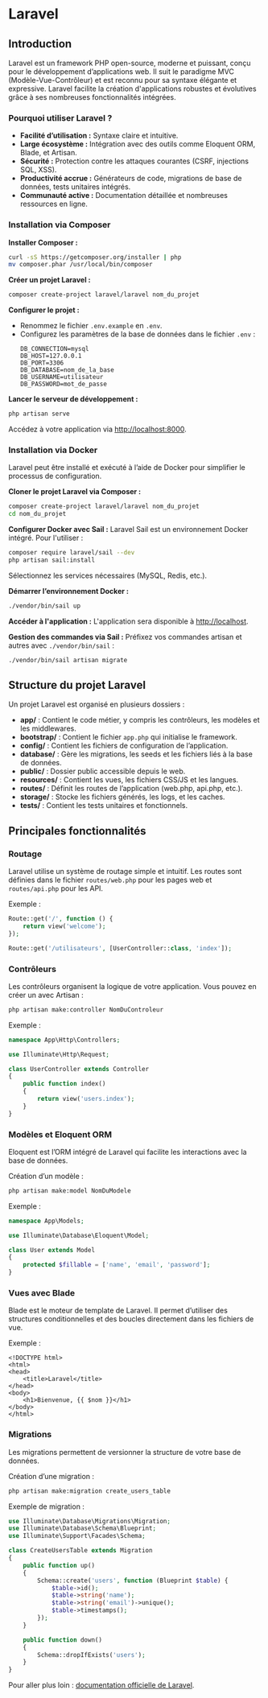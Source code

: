 # Laravel

## Introduction
Laravel est un framework PHP open-source, moderne et puissant, conçu pour le développement d’applications web. Il suit le paradigme MVC (Modèle-Vue-Contrôleur) et est reconnu pour sa syntaxe élégante et expressive. Laravel facilite la création d'applications robustes et évolutives grâce à ses nombreuses fonctionnalités intégrées.

### Pourquoi utiliser Laravel ?
- **Facilité d’utilisation :** Syntaxe claire et intuitive.
- **Large écosystème :** Intégration avec des outils comme Eloquent ORM, Blade, et Artisan.
- **Sécurité :** Protection contre les attaques courantes (CSRF, injections SQL, XSS).
- **Productivité accrue :** Générateurs de code, migrations de base de données, tests unitaires intégrés.
- **Communauté active :** Documentation détaillée et nombreuses ressources en ligne.


### Installation via Composer

 **Installer Composer :**
   ```bash
   curl -sS https://getcomposer.org/installer | php
   mv composer.phar /usr/local/bin/composer
   ```

 **Créer un projet Laravel :**
   ```bash
   composer create-project laravel/laravel nom_du_projet
   ```

 **Configurer le projet :**
   - Renommez le fichier `.env.example` en `.env`.
   - Configurez les paramètres de la base de données dans le fichier `.env` :
     ```env
     DB_CONNECTION=mysql
     DB_HOST=127.0.0.1
     DB_PORT=3306
     DB_DATABASE=nom_de_la_base
     DB_USERNAME=utilisateur
     DB_PASSWORD=mot_de_passe
     ```

 **Lancer le serveur de développement :**
   ```bash
   php artisan serve
   ```
   Accédez à votre application via [http://localhost:8000](http://localhost:8000).

### Installation via Docker

Laravel peut être installé et exécuté à l’aide de Docker pour simplifier le processus de configuration.

 **Cloner le projet Laravel via Composer :**
   ```bash
   composer create-project laravel/laravel nom_du_projet
   cd nom_du_projet
   ```

 **Configurer Docker avec Sail :**
   Laravel Sail est un environnement Docker intégré. Pour l'utiliser :
   ```bash
   composer require laravel/sail --dev
   php artisan sail:install
   ```
   Sélectionnez les services nécessaires (MySQL, Redis, etc.).

 **Démarrer l’environnement Docker :**
   ```bash
   ./vendor/bin/sail up
   ```

 **Accéder à l'application :**
   L'application sera disponible à [http://localhost](http://localhost).

 **Gestion des commandes via Sail :**
   Préfixez vos commandes artisan et autres avec `./vendor/bin/sail` :
   ```bash
   ./vendor/bin/sail artisan migrate
   ```


## Structure du projet Laravel

Un projet Laravel est organisé en plusieurs dossiers :

- **app/** : Contient le code métier, y compris les contrôleurs, les modèles et les middlewares.
- **bootstrap/** : Contient le fichier `app.php` qui initialise le framework.
- **config/** : Contient les fichiers de configuration de l’application.
- **database/** : Gère les migrations, les seeds et les fichiers liés à la base de données.
- **public/** : Dossier public accessible depuis le web.
- **resources/** : Contient les vues, les fichiers CSS/JS et les langues.
- **routes/** : Définit les routes de l’application (web.php, api.php, etc.).
- **storage/** : Stocke les fichiers générés, les logs, et les caches.
- **tests/** : Contient les tests unitaires et fonctionnels.


## Principales fonctionnalités

###  Routage
Laravel utilise un système de routage simple et intuitif. Les routes sont définies dans le fichier `routes/web.php` pour les pages web et `routes/api.php` pour les API.

Exemple :
```php
Route::get('/', function () {
    return view('welcome');
});

Route::get('/utilisateurs', [UserController::class, 'index']);
```

###  Contrôleurs
Les contrôleurs organisent la logique de votre application. Vous pouvez en créer un avec Artisan :
```bash
php artisan make:controller NomDuControleur
```
Exemple :
```php
namespace App\Http\Controllers;

use Illuminate\Http\Request;

class UserController extends Controller
{
    public function index()
    {
        return view('users.index');
    }
}
```

###  Modèles et Eloquent ORM
Eloquent est l’ORM intégré de Laravel qui facilite les interactions avec la base de données.

Création d’un modèle :
```bash
php artisan make:model NomDuModele
```
Exemple :
```php
namespace App\Models;

use Illuminate\Database\Eloquent\Model;

class User extends Model
{
    protected $fillable = ['name', 'email', 'password'];
}
```

###  Vues avec Blade
Blade est le moteur de template de Laravel. Il permet d’utiliser des structures conditionnelles et des boucles directement dans les fichiers de vue.

Exemple :
```blade
<!DOCTYPE html>
<html>
<head>
    <title>Laravel</title>
</head>
<body>
    <h1>Bienvenue, {{ $nom }}</h1>
</body>
</html>
```

###  Migrations
Les migrations permettent de versionner la structure de votre base de données.

Création d’une migration :
```bash
php artisan make:migration create_users_table
```

Exemple de migration :
```php
use Illuminate\Database\Migrations\Migration;
use Illuminate\Database\Schema\Blueprint;
use Illuminate\Support\Facades\Schema;

class CreateUsersTable extends Migration
{
    public function up()
    {
        Schema::create('users', function (Blueprint $table) {
            $table->id();
            $table->string('name');
            $table->string('email')->unique();
            $table->timestamps();
        });
    }

    public function down()
    {
        Schema::dropIfExists('users');
    }
}
```



Pour aller plus loin : [documentation officielle de Laravel](https://laravel.com/docs).